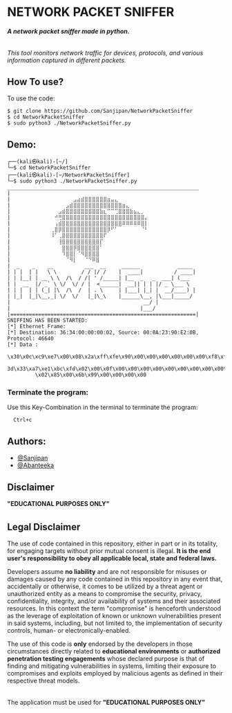 
# NETWORK PACKET SNIFFER

***A network packet sniffer made in python.***
######
*This tool monitors network traffic for devices, protocols, and various information captured in different packets.*

## How To use?
To use the code:
```console
$ git clone https://github.com/Sanjipan/NetworkPacketSniffer
$ cd NetworkPacketSniffer
$ sudo python3 ./NetworkPacketSniffer.py
```
    
## Demo:
```console
┌──(kali㉿kali)-[~/]
└─$ cd NetworkPacketSniffer
┌──(kali㉿kali)-[~/NetworkPacketSniffer]
└─$ sudo python3 ./NetworkPacketSniffer.py
______________________________________________________________
|                                                            
|             ⠀⠀⠀⠀⠀⠀⣠⣴⣾⣿⣿⣿⣿⣿⣿⣶⣤⣄⠀⠀⠀⠀⠀⠀⠀⠀              
|             ⠀⠀⠀⠀⣠⣾⣿⣿⣿⣿⣿⣿⣿⣿⣿⣿⣿⣿⣿⣶⣄⠀⠀⠀⠀⠀             
|             ⠀⠀⣠⣾⣿⣿⣿⣿⣿⣿⣿⣿⣿⣷⣆⠉⠉⢉⣿⣿⣿⣷⣦⣄⡀⠀            
|             ⠀⠚⢛⣿⣿⣿⣿⣿⣿⣿⣿⣿⣿⣿⣿⣿⣿⣿⣿⣿⣿⣿⣿⣿⣿⡄            
|             ⠀⢠⣾⣿⣿⣿⣿⣿⣿⣿⣿⣿⣿⣿⣿⣿⣿⣿⣿⠿⠿⠿⠿⠿⣿⡇            
|             ⢀⣿⡿⣿⣿⣿⣿⣿⣿⣿⣿⣿⣿⣿⣿⡿⠋⠁⠀⠀⠀⠀⠀⠀⠈⠃             
|             ⠸⠁⢀⣿⣿⣿⣿⣿⣿⣿⣿⣿⣿⣿⠏⠀⠀⠀⠀⠀⠀⠀⠀⠀⠀⠀             
|             ⠀⠀⢸⣿⣿⣿⣿⣿⣿⣿⣿⣿⣿⡏⠀⠀⠀⠀⠀⠀⠀⠀⠀⠀⠀⠀              
|             ⠀⠀⠀⣿⣿⣿⡿⣿⣿⣿⣿⣿⣿⠁⠀⠀⠀⠀⠀⠀⠀⠀⠀⠀⠀⠀             
|             ⠀⠀⠀⠹⣿⣿⡇⠈⠻⣿⣿⣿⣿⠀⠀⠀⠀⠀⠀⠀⠀⠀⠀⠀⠀⠀              
|             ⠀⠀⠀⠀⠈⠻⡇⠀⠀⠈⠙⠿⣿⠀⠀⠀⠀⠀⠀⠀⠀⠀⠀⠀⠀⠀               
|  _    _    __          ___  __     ______            _____ 
| | |  | |   \ \        / / |/ /    |  ____|          / ____|
| | |__| | __ \ \  /\  / /| ' /_____| |__  _   _  ___| (___  
| |  __  |/ _` \ \/  \/ / |  <______|  __|| | | |/ _ \___ \ 
| | |  | | (_| |\  /\  /  | . \     | |___| |_| |  __/____) |
| |_|  |_|\__,_| \/  \/   |_|\_\    |______\__, |\___|_____/ 
|                                           __/ |            
|                                          |___/             
|============================================================|
SNIFFING HAS BEEN STARTED:
[*] Ethernet Frame: 
[*] Destination: 36:34:00:00:00:02, Source: 00:0A:23:90:E2:0B, Protocol: 46640
[*] Data :
         \x30\x0c\xc9\xe7\x00\x08\x2a\xff\xfe\x90\x00\x00\x00\x00\x00\x00\xf8\xfa\x00\x
         3d\x33\xa7\xe1\xbc\xfd\x02\x00\x0f\x00\x00\x00\x00\x00\x00\x00\x00\x00\x00\x00
         \x02\x85\x00\x6b\x99\x00\x00\x00\x00

```
### **Terminate the program:**

Use this Key-Combination in the terminal to terminate the program:
```console
  Ctrl+c
```


## Authors:

- [@Sanjipan](https://github.com/Sanjipan)
- [@Abanteeka](https://github.com/Abanteeka/)

## **Disclaimer**
**"EDUCATIONAL PURPOSES ONLY"**
######
## Legal Disclaimer
The use of code contained in this repository, either in part or in its totality,
for engaging targets without prior mutual consent is illegal. **It is
the end user's responsibility to obey all applicable local, state and
federal laws.**

Developers assume **no liability** and are not
responsible for misuses or damages caused by any code contained
in this repository in any event that, accidentally or otherwise, it comes to
be utilized by a threat agent or unauthorized entity as a means to compromise
the security, privacy, confidentiality, integrity, and/or availability of
systems and their associated resources. In this context the term "compromise" is
henceforth understood as the leverage of exploitation of known or unknown vulnerabilities
present in said systems, including, but not limited to, the implementation of
security controls, human- or electronically-enabled.

The use of this code is **only** endorsed by the developers in those
circumstances directly related to **educational environments** or
**authorized penetration testing engagements** whose declared purpose is that
of finding and mitigating vulnerabilities in systems, limiting their exposure
to compromises and exploits employed by malicious agents as defined in their
respective threat models.
######
The application must be used for **"EDUCATIONAL PURPOSES ONLY"**

